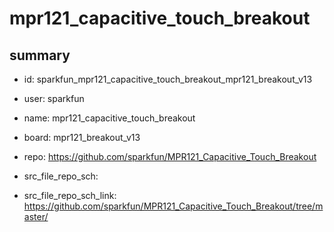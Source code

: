 # mpr121_capacitive_touch_breakout
 
## summary 
* id: sparkfun_mpr121_capacitive_touch_breakout_mpr121_breakout_v13
* user: sparkfun
* name: mpr121_capacitive_touch_breakout
* board: mpr121_breakout_v13
* repo: https://github.com/sparkfun/MPR121_Capacitive_Touch_Breakout



* src_file_repo_sch: 
* src_file_repo_sch_link: https://github.com/sparkfun/MPR121_Capacitive_Touch_Breakout/tree/master/





